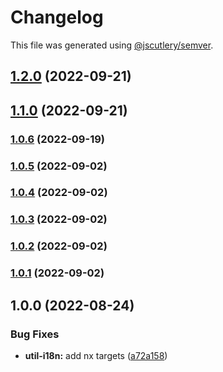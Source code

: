 # Changelog

This file was generated using [@jscutlery/semver](https://github.com/jscutlery/semver).

## [1.2.0](https://gitlab.migoinc.com/migotv/paintbox/compare/util-i18n@1.1.0...util-i18n@1.2.0) (2022-09-21)

## [1.1.0](https://gitlab.migoinc.com/migotv/paintbox/compare/util-i18n@1.0.6...util-i18n@1.1.0) (2022-09-21)

### [1.0.6](https://gitlab.migoinc.com/migotv/paintbox/compare/util-i18n@1.0.5...util-i18n@1.0.6) (2022-09-19)

### [1.0.5](https://gitlab.migoinc.com/migotv/paintbox/compare/util-i18n@1.0.4...util-i18n@1.0.5) (2022-09-02)

### [1.0.4](https://gitlab.migoinc.com/migotv/paintbox/compare/util-i18n@1.0.3...util-i18n@1.0.4) (2022-09-02)

### [1.0.3](https://gitlab.migoinc.com/migotv/paintbox/compare/util-i18n@1.0.2...util-i18n@1.0.3) (2022-09-02)

### [1.0.2](https://gitlab.migoinc.com/migotv/paintbox/compare/util-i18n@1.0.1...util-i18n@1.0.2) (2022-09-02)

### [1.0.1](https://gitlab.migoinc.com/migotv/paintbox/compare/util-i18n@1.0.0...util-i18n@1.0.1) (2022-09-02)

## 1.0.0 (2022-08-24)


### Bug Fixes

* **util-i18n:** add nx targets ([a72a158](https://gitlab.migoinc.com/migotv/paintbox/commit/a72a1580653a2e635c97ca894663b8ffe4b4b912))

